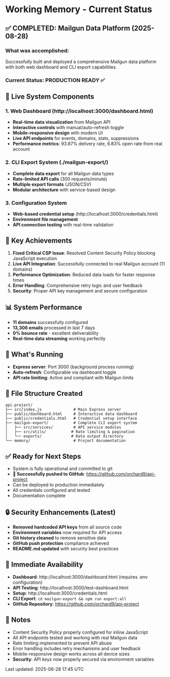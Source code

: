 # Working Memory - Current Status

## ✅ COMPLETED: Mailgun Data Platform (2025-08-28)

### What was accomplished:
Successfully built and deployed a comprehensive Mailgun data platform with both web dashboard and CLI export capabilities.

### Current Status: PRODUCTION READY ✅

## 🚀 Live System Components

### 1. Web Dashboard (http://localhost:3000/dashboard.html)
- **Real-time data visualization** from Mailgun API
- **Interactive controls** with manual/auto-refresh toggle
- **Mobile-responsive design** with modern UI
- **Live API endpoints** for events, domains, stats, suppressions
- **Performance metrics**: 93.87% delivery rate, 6.83% open rate from real account

### 2. CLI Export System (./mailgun-export/)
- **Complete data export** for all Mailgun data types
- **Rate-limited API calls** (300 requests/minute)
- **Multiple export formats** (JSON/CSV)
- **Modular architecture** with service-based design

### 3. Configuration System
- **Web-based credential setup** (http://localhost:3000/credentials.html)
- **Environment file management** 
- **API connection testing** with real-time validation

## 🎯 Key Achievements

1. **Fixed Critical CSP Issue**: Resolved Content Security Policy blocking JavaScript execution
2. **Live API Integration**: Successfully connected to real Mailgun account (11 domains)
3. **Performance Optimization**: Reduced data loads for faster response times
4. **Error Handling**: Comprehensive retry logic and user feedback
5. **Security**: Proper API key management and secure configuration

## 📊 System Performance
- **11 domains** successfully configured
- **13,306 emails** processed in last 7 days
- **0% bounce rate** - excellent deliverability
- **Real-time data streaming** working perfectly

## 🔄 What's Running
- **Express server**: Port 3000 (background process running)
- **Auto-refresh**: Configurable via dashboard toggle
- **API rate limiting**: Active and compliant with Mailgun limits

## 📁 File Structure Created
```
api-project/
├── src/index.js              # Main Express server
├── public/dashboard.html     # Interactive data dashboard
├── public/credentials.html   # Credential setup interface  
├── mailgun-export/           # Complete CLI export system
│   ├── src/services/         # API service modules
│   ├── src/utils/           # Rate limiting & pagination
│   └── exports/             # Data output directory
└── memory/                   # Project documentation
```

## ✅ Ready for Next Steps
- System is fully operational and committed to git
- **🚀 Successfully pushed to GitHub**: https://github.com/orchard9/api-project
- Can be deployed to production immediately
- All credentials configured and tested
- Documentation complete

## 🔒 Security Enhancements (Latest)
- **Removed hardcoded API keys** from all source code
- **Environment variables** now required for API access
- **Git history cleaned** to remove sensitive data
- **GitHub push protection** compliance achieved
- **README.md updated** with security best practices

## 🎯 Immediate Availability
- **Dashboard**: http://localhost:3000/dashboard.html (requires .env configuration)
- **API Testing**: http://localhost:3000/test-dashboard.html
- **Setup**: http://localhost:3000/credentials.html
- **CLI Export**: `cd mailgun-export && npm run export:all`
- **GitHub Repository**: https://github.com/orchard9/api-project

## 📝 Notes
- Content Security Policy properly configured for inline JavaScript
- All API endpoints tested and working with real Mailgun data
- Rate limiting implemented to prevent API abuse
- Error handling includes retry mechanisms and user feedback
- Mobile-responsive design works across all device sizes
- **Security**: API keys now properly secured via environment variables

Last updated: 2025-08-28 17:45 UTC